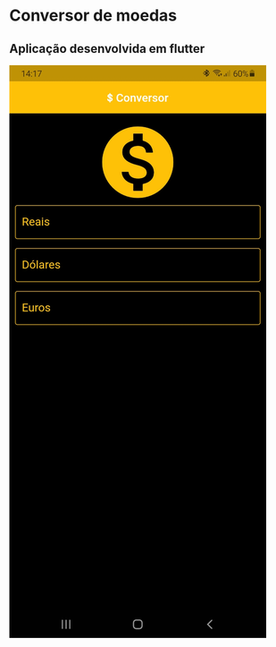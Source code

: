 # Conversor de moedas
## Aplicação desenvolvida em flutter
![](https://github.com/ravelsoares/conversor_de_moedas/blob/main/Screenshot_20220118-141726.jpg)
